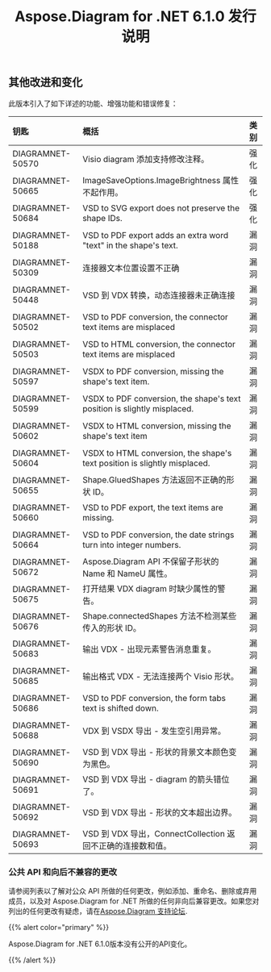 ﻿---
title: Aspose.Diagram for .NET 6.1.0 发行说明
type: docs
weight: 110
url: /zh/net/aspose-diagram-for-net-6-1-0-release-notes/
---
## **其他改进和变化**
此版本引入了如下详述的功能、增强功能和错误修复：

|**钥匙** |**概括** |**类别** |
|:- |:- |:- |
|DIAGRAMNET-50570 |Visio diagram 添加支持修改注释。|强化|
|DIAGRAMNET-50665 | ImageSaveOptions.ImageBrightness 属性不起作用。|强化|
|DIAGRAMNET-50684 |VSD to SVG export does not preserve the shape IDs. |强化|
|DIAGRAMNET-50188 |VSD to PDF export adds an extra word "text" in the shape's text. |漏洞|
|DIAGRAMNET-50309 |连接器文本位置设置不正确|漏洞|
|DIAGRAMNET-50448 | VSD 到 VDX 转换，动态连接器未正确连接|漏洞|
|DIAGRAMNET-50502 |VSD to PDF conversion, the connector text items are misplaced |漏洞|
|DIAGRAMNET-50503 |VSD to HTML conversion, the connector text items are misplaced |漏洞|
|DIAGRAMNET-50597 |VSDX to PDF conversion, missing the shape's text item. |漏洞|
|DIAGRAMNET-50599 |VSDX to PDF conversion, the shape's text position is slightly misplaced. |漏洞|
|DIAGRAMNET-50602 |VSDX to HTML conversion, missing the shape's text item |漏洞|
|DIAGRAMNET-50604 |VSDX to HTML conversion, the shape's text position is slightly misplaced. |漏洞|
|DIAGRAMNET-50655 | Shape.GluedShapes 方法返回不正确的形状 ID。|漏洞|
|DIAGRAMNET-50660 |VSD to PDF export, the text items are missing. |漏洞|
|DIAGRAMNET-50664 |VSD to PDF conversion, the date strings turn into integer numbers. |漏洞|
|DIAGRAMNET-50672 | Aspose.Diagram API 不保留子形状的 Name 和 NameU 属性。|漏洞|
|DIAGRAMNET-50675 |打开结果 VDX diagram 时缺少属性的警告。|漏洞|
|DIAGRAMNET-50676 | Shape.connectedShapes 方法不检测某些传入的形状 ID。|漏洞|
|DIAGRAMNET-50683 |输出 VDX - 出现元素警告消息重复。|漏洞|
|DIAGRAMNET-50685 |输出格式 VDX - 无法连接两个 Visio 形状。|漏洞|
|DIAGRAMNET-50686 |VSD to PDF conversion, the form tabs text is shifted down. |漏洞|
|DIAGRAMNET-50688 |VDX 到 VSDX 导出 - 发生空引用异常。|漏洞|
|DIAGRAMNET-50690 | VSD 到 VDX 导出 - 形状的背景文本颜色变为黑色。|漏洞|
|DIAGRAMNET-50691 | VSD 到 VDX 导出 - diagram 的箭头错位了。|漏洞|
|DIAGRAMNET-50692 | VSD 到 VDX 导出 - 形状的文本超出边界。|漏洞|
|DIAGRAMNET-50693 | VSD 到 VDX 导出，ConnectCollection 返回不正确的连接数和值。|漏洞|
### **公共 API 和向后不兼容的更改**
请参阅列表以了解对公众 API 所做的任何更改，例如添加、重命名、删除或弃用成员，以及对 Aspose.Diagram for .NET 所做的任何非向后兼容更改。如果您对列出的任何更改有疑虑，请在[Aspose.Diagram 支持论坛](https://forum.aspose.com/c/diagram/17).

{{% alert color="primary" %}} 

Aspose.Diagram for .NET 6.1.0版本没有公开的API变化。

{{% /alert %}}
